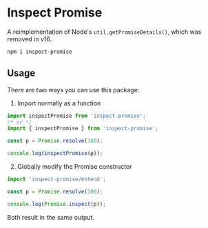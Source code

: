 <!-- markdownlint-disable MD029 -->

# Inspect Promise

A reimplementation of Node's `util.getPromiseDetails()`, which was removed in v16.

```sh
npm i inspect-promise
```

## Usage

There are two ways you can use this package:

1. Import normally as a function

```ts
import inspectPromise from 'inspect-promise';
/* or */
import { inspectPromise } from 'inspect-promise';

const p = Promise.resolve(100);

console.log(inspectPromise(p));
```

2. Globally modify the Promise constructor

```ts
import 'inspect-promise/extend';

const p = Promise.resolve(100);

console.log(Promise.inspect(p));
```

Both result in the same output.
